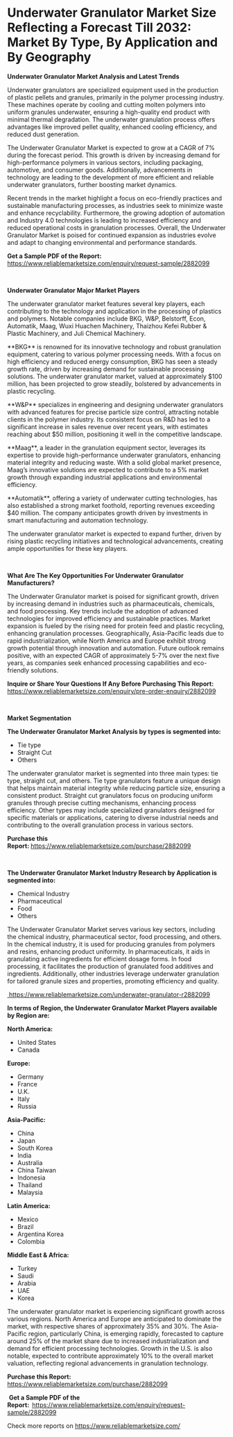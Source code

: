 <p><h1>Underwater Granulator Market Size Reflecting a Forecast Till 2032: Market By Type, By Application and By Geography</h1></p><p><strong>Underwater Granulator Market Analysis and Latest Trends</strong></p>
<p><p>Underwater granulators are specialized equipment used in the production of plastic pellets and granules, primarily in the polymer processing industry. These machines operate by cooling and cutting molten polymers into uniform granules underwater, ensuring a high-quality end product with minimal thermal degradation. The underwater granulation process offers advantages like improved pellet quality, enhanced cooling efficiency, and reduced dust generation.</p><p>The Underwater Granulator Market is expected to grow at a CAGR of 7% during the forecast period. This growth is driven by increasing demand for high-performance polymers in various sectors, including packaging, automotive, and consumer goods. Additionally, advancements in technology are leading to the development of more efficient and reliable underwater granulators, further boosting market dynamics.</p><p>Recent trends in the market highlight a focus on eco-friendly practices and sustainable manufacturing processes, as industries seek to minimize waste and enhance recyclability. Furthermore, the growing adoption of automation and Industry 4.0 technologies is leading to increased efficiency and reduced operational costs in granulation processes. Overall, the Underwater Granulator Market is poised for continued expansion as industries evolve and adapt to changing environmental and performance standards.</p></p>
<p><strong>Get a Sample PDF of the Report:&nbsp;</strong> <a href="https://www.reliablemarketsize.com/enquiry/request-sample/2882099?utm_campaign=2944&utm_medium=2&utm_source=Github&utm_content=ia&utm_term=12032025&utm_id=underwater-granulator">https://www.reliablemarketsize.com/enquiry/request-sample/2882099</a></p>
<p>&nbsp;</p>
<p><strong>Underwater Granulator Major Market Players</strong></p>
<p><p>The underwater granulator market features several key players, each contributing to the technology and application in the processing of plastics and polymers. Notable companies include BKG, W&P, Belstorff, Econ, Automatik, Maag, Wuxi Huachen Machinery, Thaizhou Kefei Rubber & Plastic Machinery, and Juli Chemical Machinery. </p><p>**BKG** is renowned for its innovative technology and robust granulation equipment, catering to various polymer processing needs. With a focus on high efficiency and reduced energy consumption, BKG has seen a steady growth rate, driven by increasing demand for sustainable processing solutions. The underwater granulator market, valued at approximately $100 million, has been projected to grow steadily, bolstered by advancements in plastic recycling.</p><p>**W&P** specializes in engineering and designing underwater granulators with advanced features for precise particle size control, attracting notable clients in the polymer industry. Its consistent focus on R&D has led to a significant increase in sales revenue over recent years, with estimates reaching about $50 million, positioning it well in the competitive landscape.</p><p>**Maag**, a leader in the granulation equipment sector, leverages its expertise to provide high-performance underwater granulators, enhancing material integrity and reducing waste. With a solid global market presence, Maag’s innovative solutions are expected to contribute to a 5% market growth through expanding industrial applications and environmental efficiency.</p><p>**Automatik**, offering a variety of underwater cutting technologies, has also established a strong market foothold, reporting revenues exceeding $40 million. The company anticipates growth driven by investments in smart manufacturing and automation technology.</p><p>The underwater granulator market is expected to expand further, driven by rising plastic recycling initiatives and technological advancements, creating ample opportunities for these key players.</p></p>
<p>&nbsp;</p>
<p><strong>What Are The Key Opportunities For Underwater Granulator Manufacturers?</strong></p>
<p><p>The Underwater Granulator market is poised for significant growth, driven by increasing demand in industries such as pharmaceuticals, chemicals, and food processing. Key trends include the adoption of advanced technologies for improved efficiency and sustainable practices. Market expansion is fueled by the rising need for protein feed and plastic recycling, enhancing granulation processes. Geographically, Asia-Pacific leads due to rapid industrialization, while North America and Europe exhibit strong growth potential through innovation and automation. Future outlook remains positive, with an expected CAGR of approximately 5-7% over the next five years, as companies seek enhanced processing capabilities and eco-friendly solutions.</p></p>
<p><strong>Inquire or Share Your Questions If Any Before Purchasing This Report:</strong> <a href="https://www.reliablemarketsize.com/enquiry/pre-order-enquiry/2882099?utm_campaign=2944&utm_medium=2&utm_source=Github&utm_content=ia&utm_term=12032025&utm_id=underwater-granulator">https://www.reliablemarketsize.com/enquiry/pre-order-enquiry/2882099</a></p>
<p>&nbsp;</p>
<p><strong>Market Segmentation</strong></p>
<p><strong>The Underwater Granulator Market Analysis by types is segmented into:</strong></p>
<p><ul><li>Tie type</li><li>Straight Cut</li><li>Others</li></ul></p>
<p><p>The underwater granulator market is segmented into three main types: tie type, straight cut, and others. Tie type granulators feature a unique design that helps maintain material integrity while reducing particle size, ensuring a consistent product. Straight cut granulators focus on producing uniform granules through precise cutting mechanisms, enhancing process efficiency. Other types may include specialized granulators designed for specific materials or applications, catering to diverse industrial needs and contributing to the overall granulation process in various sectors.</p></p>
<p><strong>Purchase this Report:&nbsp;</strong><a href="https://www.reliablemarketsize.com/purchase/2882099?utm_campaign=2944&utm_medium=2&utm_source=Github&utm_content=ia&utm_term=12032025&utm_id=underwater-granulator">https://www.reliablemarketsize.com/purchase/2882099</a></p>
<p>&nbsp;</p>
<p><strong>The Underwater Granulator Market Industry Research by Application is segmented into:</strong></p>
<p><ul><li>Chemical Industry</li><li>Pharmaceutical</li><li>Food</li><li>Others</li></ul></p>
<p><p>The Underwater Granulator Market serves various key sectors, including the chemical industry, pharmaceutical sector, food processing, and others. In the chemical industry, it is used for producing granules from polymers and resins, enhancing product uniformity. In pharmaceuticals, it aids in granulating active ingredients for efficient dosage forms. In food processing, it facilitates the production of granulated food additives and ingredients. Additionally, other industries leverage underwater granulation for tailored granule sizes and properties, promoting efficiency and quality.</p></p>
<p><a href="https://www.reliablemarketsize.com/underwater-granulator-r2882099?utm_campaign=2944&utm_medium=2&utm_source=Github&utm_content=ia&utm_term=12032025&utm_id=underwater-granulator">&nbsp;https://www.reliablemarketsize.com/underwater-granulator-r2882099</a></p>
<p><strong>In terms of Region, the Underwater Granulator Market Players available by Region are:</strong></p>
<p>
    <p> <strong> North America: </strong>
        <ul>
            <li>United States</li>
            <li>Canada</li>
        </ul>
        </p> 
    <p> <strong> Europe: </strong>
        <ul>
            <li>Germany</li>
            <li>France</li>
            <li>U.K.</li>
            <li>Italy</li>
            <li>Russia</li>
        </ul>
        </p> 
    <p> <strong> Asia-Pacific: </strong>
        <ul>
            <li>China</li>
            <li>Japan</li>
            <li>South Korea</li>
            <li>India</li>
            <li>Australia</li>
            <li>China Taiwan</li>
            <li>Indonesia</li>
            <li>Thailand</li>
            <li>Malaysia</li>
        </ul>
        </p> 
    <p> <strong> Latin America: </strong>
        <ul>
            <li>Mexico</li>
            <li>Brazil</li>
            <li>Argentina Korea</li>
            <li>Colombia</li>
        </ul>
        </p> 
    <p> <strong> Middle East & Africa: </strong>
        <ul>
            <li>Turkey</li>
            <li>Saudi</li>
            <li>Arabia</li>
            <li>UAE</li>
            <li>Korea</li>
        </ul>
    </p>
    </p>
<p><p>The underwater granulator market is experiencing significant growth across various regions. North America and Europe are anticipated to dominate the market, with respective shares of approximately 35% and 30%. The Asia-Pacific region, particularly China, is emerging rapidly, forecasted to capture around 25% of the market share due to increased industrialization and demand for efficient processing technologies. Growth in the U.S. is also notable, expected to contribute approximately 10% to the overall market valuation, reflecting regional advancements in granulation technology.</p></p>
<p><strong>Purchase this Report: </strong><a href="https://www.reliablemarketsize.com/purchase/2882099?utm_campaign=2944&utm_medium=2&utm_source=Github&utm_content=ia&utm_term=12032025&utm_id=underwater-granulator">https://www.reliablemarketsize.com/purchase/2882099</a></p>
<p>&nbsp;<strong>Get a Sample PDF of the Report:&nbsp;&nbsp;</strong><a href="https://www.reliablemarketsize.com/enquiry/request-sample/2882099?utm_campaign=2944&utm_medium=2&utm_source=Github&utm_content=ia&utm_term=12032025&utm_id=underwater-granulator">https://www.reliablemarketsize.com/enquiry/request-sample/2882099</a></p>
<p><strong></strong></p>
<p>Check more reports on <a href="https://www.reliablemarketsize.com/?utm_campaign=2944&utm_medium=2&utm_source=Github&utm_content=ia&utm_term=12032025&utm_id=underwater-granulator">https://www.reliablemarketsize.com/</a></p>